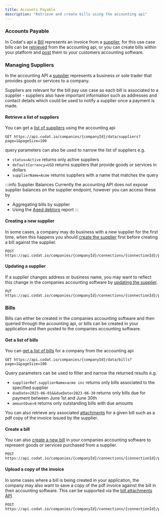 ```yaml
---
title: Accounts Payable
description: "Retrieve and create bills using the accounting api"
---
```


### Accounts Payable
In Codat's api a [Bill](/accounting-api#/schemas/Bill) represents an invoice from a [supplier](/accounting-api#/schemas/Supplier), for this use case bills can be [retrieved](/accounting-api#/operations/list-bills) from the accounting api, or you can create bills within your platform and [post](https://docs.codat.io/accounting-api#/operations/create-bill) them to your customers accounting software.

### Managing Suppliers
In the accounting API a [supplier](accounting-api#/schemas/Supplier) represents a business or sole trader that provides goods or services to a company.

Suppliers are relevant for the bill pay use case as each bill is associated to a supplier - suppliers also have important information such as addresses and contact details which could be used to notify a supplier once a payment is made.

#### Retrieve a list of suppliers
You can get a [list of suppliers](/accounting-api#/operations/list-suppliers) using the accounting api
```http request
GET https://api.codat.io/companies/{companyId}/data/suppliers?page=1&pageSize=100
```

query parameters can also be used to narrow the list of suppliers e.g.
- `status=Active` returns only active suppliers
- `defaultCurrency=USD` returns suppliers that provide goods or services in dollars
- `supplierName=Acme` returns suppliers with a name that matches the query

:::info Supplier Balances
Currently the accounting API does not expose supplier balances on the supplier endpoint, however you can access these by
- Aggregating bills by supplier
- Using the [Aged debtors](/accounting-api#/operations/get-aged-debtors-report) report
:::

#### Creating a new supplier
In some cases, a company may do business with a new supplier for the first time, when this happens you should [create the supplier](/accounting-api#/operations/create-supplier) first before creating a bill against the supplier.
```http request
POST https://api.codat.io/companies/{companyId}/connections/{connectionId}/push/suppliers
```

#### Updating a supplier
If a supplier changes address or business name, you may want to reflect this change in the companies accounting software by [updating the supplier](/accounting-api#/operations/put-supplier).
```http request
PUT https://api.codat.io/companies/{companyId}/connections/{connectionId}/push/suppliers/{supplierId}
```


### Bills
Bills can either be created in the companies accounting software and then queried through the accounting api, or bills can be created in your application and then posted to the companies accounting software.

#### Get a list of bills
You can [get a list of bills](/accounting-api#/operations/list-bills) for a company from the accounting api
```http request
GET https://api.codat.io/companies/{companyId}/data/bills?page=1&pageSize=100
```

Query parameters can be used to filter and narrow the returned results e.g.
- `supplierRef.supplierName=acme inc` returns only bills associated to the specified supplier
- `dueDate>2023-06-01&&dueDate<2023-06-30` returns only bills due for payment between June 1st and June 30th
- `amountDue>0` returns only outstanding bills with due amounts

You can also retrieve any associated [attachments](/accounting-api#/operations/download-bill-attachment) for a given bill such as a pdf copy of the invoice issued by the supplier.

#### Create a bill
You can also [create a new bill](/accounting-api#/operations/create-bill) in your companies accounting software to represent goods or services purchased from a supplier.

```http request
POST https://api.codat.io/companies/{companyId}/connections/{connectionId}/push/bills
```

#### Upload a copy of the invoice
In some cases where a bill is being created in your application, the company may also want to save a copy of the pdf invoice against the bill in their accounting software. This can be supported via the [bill attachments API](/accounting-api#/operations/upload-bill-attachments)

```http request
POST https://api.codat.io/companies/{companyId}/connections/{connectionId}/push/bills/{billId}/attachments
```

